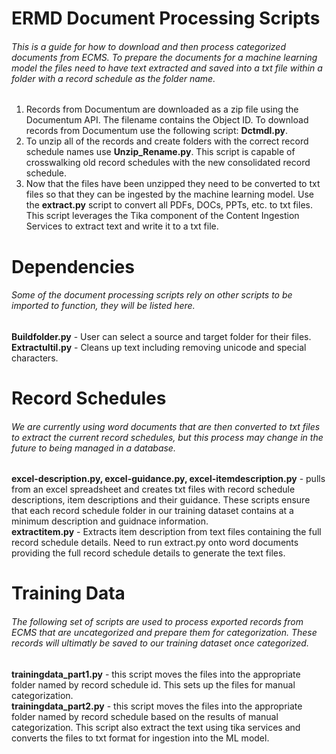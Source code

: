 # ERMD Document Processing Scripts

###### This is a guide for how to download and then process categorized documents from ECMS. To prepare the documents for a machine learning model the files need to have text extracted and saved into a txt file within a folder with a record schedule as the folder name.

1. Records from Documentum are downloaded as a zip file using the Documentum API. The filename contains the Object ID. To download records from Documentum use the following script: **Dctmdl.py**.
2. To unzip all of the records and create folders with the correct record schedule names use **Unzip_Rename.py**. This script is capable of crosswalking old record schedules with the new consolidated record schedule.
3. Now that the files have been unzipped they need to be converted to txt files so that they can be ingested by the machine learning model. Use the **extract.py** script to convert all PDFs, DOCs, PPTs, etc. to txt files. This script leverages the Tika component of the Content Ingestion Services to extract text and write it to a txt file.

# Dependencies
###### Some of the document processing scripts rely on other scripts to be imported to function, they will be listed here.
**Buildfolder.py** - User can select a source and target folder for their files.<br />
**Extractultil.py** - Cleans up text including removing unicode and special characters.

# Record Schedules
###### We are currently using word documents that are then converted to txt files to extract the current record schedules, but this process may change in the future to being managed in a database.
**excel-description.py, excel-guidance.py, excel-itemdescription.py** - pulls from an excel spreadsheet and creates txt files with record schedule descriptions, item descriptions and their guidance. These scripts ensure that each record schedule folder in our training dataset contains at a minimum description and guidnace information.<br />
**extractitem.py** - Extracts item description from text files containing the full record schedule details. Need to run extract.py onto word documents providing the full record schedule details to generate the text files.<br />

# Training Data
###### The following set of scripts are used to process exported records from ECMS that are uncategorized and prepare them for categorization. These records will ultimatly be saved to our training dataset once categorized.
**trainingdata_part1.py** - this script moves the files into the appropriate folder named by record schedule id. This sets up the files for manual categorization.<br />
**trainingdata_part2.py** - this script moves the files into the appropriate folder named by record schedule based on the results of manual categorization. This script also extract the text using tika services and converts the files to txt format for ingestion into the ML model.
